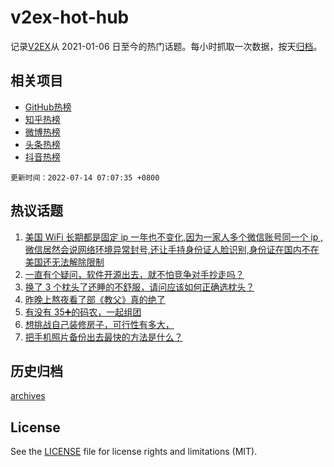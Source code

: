 # v2ex-hot-hub

 记录[V2EX](https://www.v2ex.com/)从 2021-01-06 日至今的热门话题。每小时抓取一次数据，按天[归档](archives)。
 
 ## 相关项目

- [GitHub热榜](https://github.com/lonnyzhang423/github-hot-hub)
- [知乎热榜](https://github.com/lonnyzhang423/zhihu-hot-hub)
- [微博热榜](https://github.com/lonnyzhang423/weibo-hot-hub)
- [头条热榜](https://github.com/lonnyzhang423/toutiao-hot-hub)
- [抖音热榜](https://github.com/lonnyzhang423/douyin-hot-hub)


 `更新时间：2022-07-14 07:07:35 +0800`

## 热议话题

1. [美国 WiFi 长期都是固定 ip 一年也不变化,因为一家人多个微信账号同一个 ip ,微信居然会说网络环境异常封号,还让手持身份证人脸识别,身份证在国内不在美国还无法解除限制](https://www.v2ex.com/t/865807)
1. [一直有个疑问，软件开源出去，就不怕竞争对手抄走吗？](https://www.v2ex.com/t/865805)
1. [换了 3 个枕头了还睡的不舒服，请问应该如何正确选枕头？](https://www.v2ex.com/t/865815)
1. [昨晚上熬夜看了部《教父》真的绝了](https://www.v2ex.com/t/865821)
1. [有没有 35➕的码农，一起组团](https://www.v2ex.com/t/865877)
1. [想挑战自己装修房子，可行性有多大，](https://www.v2ex.com/t/865810)
1. [把手机照片备份出去最快的方法是什么？](https://www.v2ex.com/t/865804)

## 历史归档

[archives](archives)

## License

See the [LICENSE](LICENSE) file for license rights and limitations (MIT).
